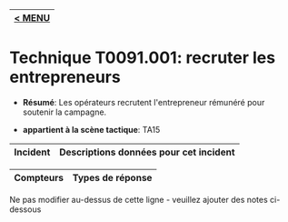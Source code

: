 |[< MENU](../../README.md)|
|---|
# Technique T0091.001: recruter les entrepreneurs

* **Résumé**: Les opérateurs recrutent l'entrepreneur rémunéré pour soutenir la campagne.

* **appartient à la scène tactique**: TA15


|Incident |Descriptions données pour cet incident |
|-------- |-------------------- |



|Compteurs |Types de réponse |
|-------- |-------------- |


Ne pas modifier au-dessus de cette ligne - veuillez ajouter des notes ci-dessous